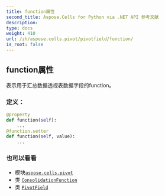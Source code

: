 ```yaml
---
title: function属性
second_title: Aspose.Cells for Python via .NET API 参考文献
description:
type: docs
weight: 410
url: /zh/aspose.cells.pivot/pivotfield/function/
is_root: false
---
```

## function属性

表示用于汇总数据透视表数据字段的function。
### 定义：
```python
@property
def function(self):
    ...
@function.setter
def function(self, value):
    ...
```

### 也可以看看
* 模块[`aspose.cells.pivot`](../../)
* 类 [`ConsolidationFunction`](/cells/python-net/zh/aspose.cells/consolidationfunction)
* 类 [`PivotField`](/cells/python-net/zh/aspose.cells.pivot/pivotfield)

